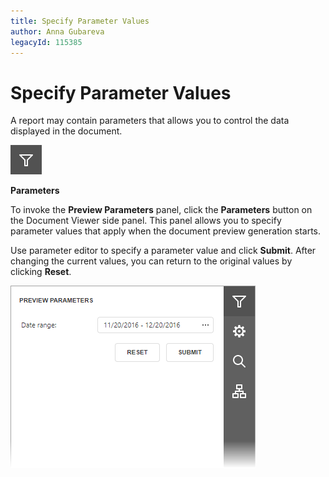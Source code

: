 ```yaml
---
title: Specify Parameter Values
author: Anna Gubareva
legacyId: 115385
---
```

# Specify Parameter Values
A report may contain parameters that allows you to control the data displayed in the document.

 ![EUD_HTML5DV_ParametersButton](../../images/img121795.png) 

 **Parameters**

To invoke the **Preview Parameters** panel, click the **Parameters** button on the Document Viewer side panel. This panel allows you to specify parameter values that apply when the document preview generation starts.

Use parameter editor to specify a parameter value and click **Submit**. After changing the current values, you can return to the original values by clicking **Reset**.

![web-report-designer-preview-parameters-panel](../../images/img24668.png)